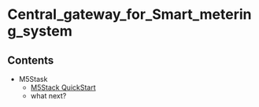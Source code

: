 # Central_gateway_for_Smart_metering_system

## Contents

- M5Stask
    - [M5Stack QuickStart](./Docs/m5stack_quickstart/m5stack_quickstart.md)
    - what next?